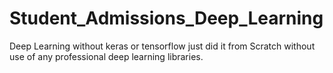 # Student_Admissions_Deep_Learning

Deep Learning without keras or tensorflow just did it from Scratch without use of any professional deep learning libraries.

